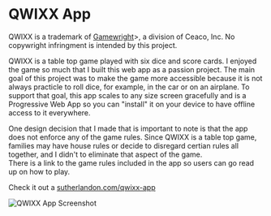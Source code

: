 # QWIXX App
QWIXX is a trademark of [Gamewright](https://gamewright.com)>, a division of Ceaco, Inc.
No copywright infringment is intended by this project.

QWIXX is a table top game played with six dice and score cards.  I enjoyed the game so much
that I built this web app as a passion project. The main goal of this project was to make the
game more accessible because it is not always practicle to roll dice, for example, in the car
or on an airplane.  To support that goal, this app scales to any size screen gracefully and
is a Progressive Web App so you can "install" it on your device to have offline access to it
everywhere.  

One design decision that I made that is important to note is that the app does not enforce
any of the game rules. Since QWIXX is a table top game, families may have house rules or decide to 
disregard certian rules all together, and I didn't to eliminate that aspect of the game.  
There is a link to the game rules included in the app so users can go read up on how to play.

Check it out a [sutherlandon.com/qwixx-app](https://sutherlandon.com/qwixx-app)

![QWIXX App Screenshot](https://sutherlandon.com/static/media/qwixx-app.jpg)
